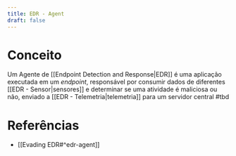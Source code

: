 ```yaml
---
title: EDR - Agent
draft: false
---
```

# Conceito

Um Agente de [[Endpoint Detection and Response|EDR]] é uma aplicação executada em um *endpoint*, responsável por consumir dados de diferentes [[EDR - Sensor|sensores]] e determinar se uma atividade é maliciosa ou não, enviado a [[EDR - Telemetria|telemetria]] para um servidor central #tbd

# Referências

- [[Evading EDR#^edr-agent]]